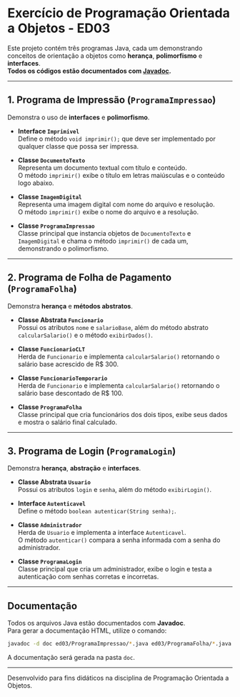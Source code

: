 # Exercício de Programação Orientada a Objetos - ED03

Este projeto contém três programas Java, cada um demonstrando conceitos de orientação a objetos como **herança**, **polimorfismo** e **interfaces**.  
**Todos os códigos estão documentados com [Javadoc](https://www.oracle.com/technical-resources/articles/java/javadoc-tool.html).**

---

## 1. Programa de Impressão (`ProgramaImpressao`)

Demonstra o uso de **interfaces** e **polimorfismo**.

- **Interface `Imprimivel`**  
  Define o método `void imprimir();` que deve ser implementado por qualquer classe que possa ser impressa.

- **Classe `DocumentoTexto`**  
  Representa um documento textual com título e conteúdo.  
  O método `imprimir()` exibe o título em letras maiúsculas e o conteúdo logo abaixo.

- **Classe `ImagemDigital`**  
  Representa uma imagem digital com nome do arquivo e resolução.  
  O método `imprimir()` exibe o nome do arquivo e a resolução.

- **Classe `ProgramaImpressao`**  
  Classe principal que instancia objetos de `DocumentoTexto` e `ImagemDigital` e chama o método `imprimir()` de cada um, demonstrando o polimorfismo.

---

## 2. Programa de Folha de Pagamento (`ProgramaFolha`)

Demonstra **herança** e **métodos abstratos**.

- **Classe Abstrata `Funcionario`**  
  Possui os atributos `nome` e `salarioBase`, além do método abstrato `calcularSalario()` e o método `exibirDados()`.

- **Classe `FuncionarioCLT`**  
  Herda de `Funcionario` e implementa `calcularSalario()` retornando o salário base acrescido de R$ 300.

- **Classe `FuncionarioTemporario`**  
  Herda de `Funcionario` e implementa `calcularSalario()` retornando o salário base descontado de R$ 100.

- **Classe `ProgramaFolha`**  
  Classe principal que cria funcionários dos dois tipos, exibe seus dados e mostra o salário final calculado.

---

## 3. Programa de Login (`ProgramaLogin`)

Demonstra **herança**, **abstração** e **interfaces**.

- **Classe Abstrata `Usuario`**  
  Possui os atributos `login` e `senha`, além do método `exibirLogin()`.

- **Interface `Autenticavel`**  
  Define o método `boolean autenticar(String senha);`.

- **Classe `Administrador`**  
  Herda de `Usuario` e implementa a interface `Autenticavel`.  
  O método `autenticar()` compara a senha informada com a senha do administrador.

- **Classe `ProgramaLogin`**  
  Classe principal que cria um administrador, exibe o login e testa a autenticação com senhas corretas e incorretas.

---

## Documentação

Todos os arquivos Java estão documentados com **Javadoc**.  
Para gerar a documentação HTML, utilize o comando:

```sh
javadoc -d doc ed03/ProgramaImpressao/*.java ed03/ProgramaFolha/*.java ed03/ProgramaLogin/*.java
```

A documentação será gerada na pasta `doc`.

---

Desenvolvido para fins didáticos na disciplina de Programação Orientada a Objetos.